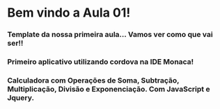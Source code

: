 
# Bem vindo a Aula 01!

### Template da nossa primeira aula... Vamos ver como que vai ser!! 
### Primeiro aplicativo utilizando cordova na IDE Monaca!
### Calculadora com Operações de Soma, Subtração, Multiplicação, Divisão e Exponenciação. Com JavaScript e Jquery.
